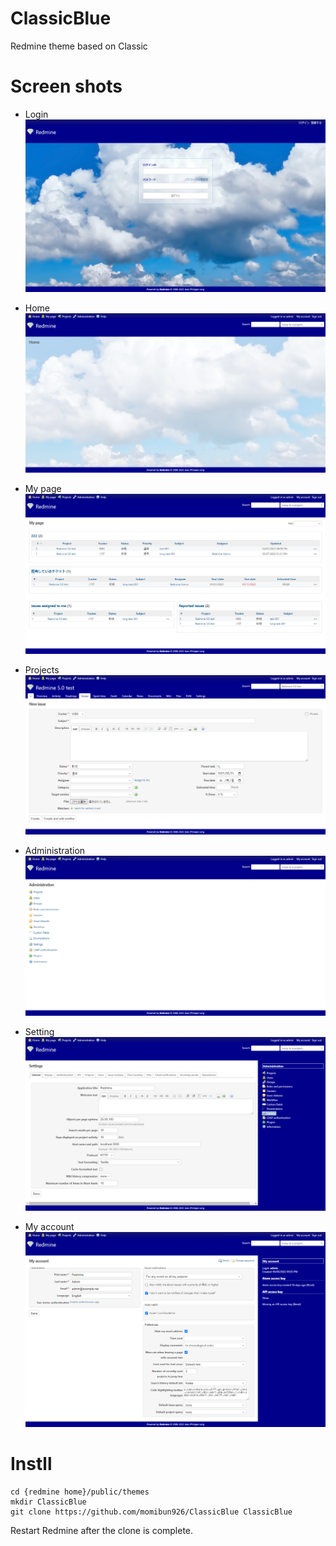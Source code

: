 # ClassicBlue
Redmine theme based on Classic

# Screen shots
* Login
![alt](login.png)

* Home
![alt](home.png)

* My page
![alt](mypage.png)

* Projects
![alt](projects.png)

* Administration
![alt](administration.png)

* Setting
![alt](settings.png)

* My account
![alt](myaccount.png)

# Instll

```
cd {redmine home}/public/themes
mkdir ClassicBlue
git clone https://github.com/momibun926/ClassicBlue ClassicBlue
```

Restart Redmine after the clone is complete.


